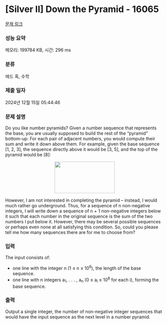 # [Silver II] Down the Pyramid - 16065 

[문제 링크](https://www.acmicpc.net/problem/16065) 

### 성능 요약

메모리: 199784 KB, 시간: 296 ms

### 분류

애드 혹, 수학

### 제출 일자

2024년 12월 15일 05:44:46

### 문제 설명

<p>Do you like number pyramids? Given a number sequence that represents the base, you are usually supposed to build the rest of the “pyramid” bottom-up: For each pair of adjacent numbers, you would compute their sum and write it down above them. For example, given the base sequence [1, 2, 3], the sequence directly above it would be [3, 5], and the top of the pyramid would be [8]:</p>

<p style="text-align: center;"><img alt="" src="https://upload.acmicpc.net/5f3258d9-6971-4977-801f-a5334a4086f7/-/preview/" style="width: 191px; height: 100px;"></p>

<p>However, I am not interested in completing the pyramid – instead, I would much rather go underground. Thus, for a sequence of n non-negative integers, I will write down a sequence of n + 1 non-negative integers below it such that each number in the original sequence is the sum of the two numbers I put below it. However, there may be several possible sequences or perhaps even none at all satisfying this condition. So, could you please tell me how many sequences there are for me to choose from?</p>

### 입력 

 <p>The input consists of:</p>

<ul>
	<li>one line with the integer n (1 ≤ n ≤ 10<sup>6</sup>), the length of the base sequence.</li>
	<li>one line with n integers a<sub>1</sub>, . . . , a<sub>n</sub> (0 ≤ a<sub>i</sub> ≤ 10<sup>8</sup> for each i), forming the base sequence.</li>
</ul>

### 출력 

 <p>Output a single integer, the number of non-negative integer sequences that would have the input sequence as the next level in a number pyramid.</p>

